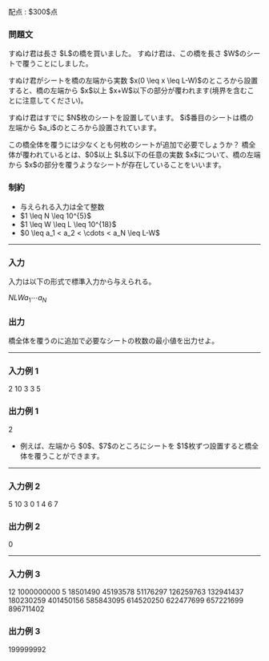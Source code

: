 
<div>

<span>

<span>

<p>
配点 : $300$点
</p>

<div>

<section>

### **問題文**

<p>
すぬけ君は長さ $L$の橋を買いました。
すぬけ君は、この橋を長さ $W$のシートで覆うことにしました。
</p>

<p>
すぬけ君がシートを橋の左端から実数 $x(0 \leq x \leq L-W)$のところから設置すると、橋の左端から $x$以上 $x+W$以下の部分が覆われます(境界を含むことに注意してください)。
</p>

<p>
すぬけ君はすでに $N$枚のシートを設置しています。
$i$番目のシートは橋の左端から $a_i$のところから設置されています。
</p>

<p>
この橋全体を覆うには少なくとも何枚のシートが追加で必要でしょうか？
橋全体が覆われているとは、$0$以上 $L$以下の任意の実数 $x$について、橋の左端から $x$の部分を覆うようなシートが存在していることをいいます。
</p>

</section>

</div>

<div>

<section>

### **制約**

<ul>

<li>
与えられる入力は全て整数
</li>

<li>
$1 \leq N \leq 10^{5}$
</li>

<li>
$1 \leq W \leq L \leq 10^{18}$
</li>

<li>
$0 \leq a_1 < a_2 < \cdots < a_N \leq L-W$
</li>

</ul>

</section>

</div>

---

<div>

<div>

<section>

### **入力**

<p>
入力は以下の形式で標準入力から与えられる。
</p>

<div>

$N$$L$$W$$a_1$$\cdots$$a_N$
</div>

</section>

</div>

<div>

<section>

### **出力**

<p>
橋全体を覆うのに追加で必要なシートの枚数の最小値を出力せよ。
</p>

</section>

</div>

</div>

---

<div>

<section>

### **入力例 1**

<div>

2 10 3
3 5

</div>

</section>

</div>

<div>

<section>

### **出力例 1**

<div>

2

</div>

<ul>

<li>
例えば、左端から $0$、$7$のところにシートを $1$枚ずつ設置すると橋全体を覆うことができます。
</li>

</ul>

</section>

</div>

---

<div>

<section>

### **入力例 2**

<div>

5 10 3
0 1 4 6 7

</div>

</section>

</div>

<div>

<section>

### **出力例 2**

<div>

0

</div>

</section>

</div>

---

<div>

<section>

### **入力例 3**

<div>

12 1000000000 5
18501490 45193578 51176297 126259763 132941437 180230259 401450156 585843095 614520250 622477699 657221699 896711402

</div>

</section>

</div>

<div>

<section>

### **出力例 3**

<div>

199999992

</div>

</section>

</div>

</span>

</span>

</div>
